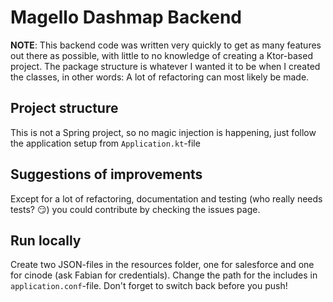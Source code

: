 # Magello Dashmap Backend

**NOTE**: This backend code was written very quickly to get as many features out there as possible, with little to no
knowledge of creating a Ktor-based project. The package structure is whatever I wanted it to be when I created the
classes, in other words: A lot of refactoring can most likely be made.

## Project structure

This is not a Spring project, so no magic injection is happening, just follow the application setup from `Application.kt`-file

## Suggestions of improvements

Except for a lot of refactoring, documentation and testing (who really needs tests? :smirk:) you could contribute by
checking the issues page.

## Run locally

Create two JSON-files in the resources folder, one for salesforce and one for cinode (ask Fabian for credentials). Change
the path for the includes in `application.conf`-file. Don't forget to switch back before you push!